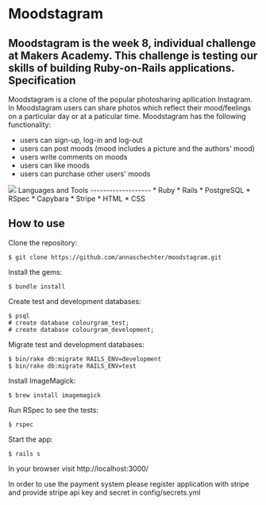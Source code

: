 Moodstagram
===========
Moodstagram is the week 8, individual challenge at Makers Academy. This challenge is testing our skills of building Ruby-on-Rails applications. 
Specification
-------------
Moodstagram is a clone of the popular photosharing apllication Instagram. In Moodstagram users can share photos which reflect their mood/feelings on a particular day or at a paticular time. Moodstagram has the following functionality:
* users can sign-up, log-in and log-out
* users can post moods (mood includes a picture and the authors' mood)
* users write comments on moods
* users can like moods
* users can purchase other users' moods

<img src="https://s3-eu-west-1.amazonaws.com/annas-first-test-bucket/moodstagram.png">
Languages and Tools
-------------------
* Ruby
* Rails
* PostgreSQL
* RSpec
* Capybara
* Stripe
* HTML
* CSS

How to use
----------
Clone the repository:
```
$ git clone https://github.com/annaschechter/moodstagram.git
```
Install the gems:
```
$ bundle install
```
Create test and development databases:
```
$ psql
# create database colourgram_test;
# create database colourgram_development;
```
Migrate test and development databases:
```
$ bin/rake db:migrate RAILS_ENV=development
$ bin/rake db:migrate RAILS_ENV=test
```
Install ImageMagick:
```
$ brew install imagemagick
```
Run RSpec to see the tests:
```
$ rspec
```
Start the app:
```
$ rails s
```
In your browser visit http://localhost:3000/

In order to use the payment system please register application with stripe and provide stripe api key and secret in config/secrets.yml

